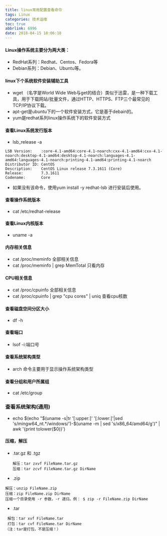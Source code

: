 ```yaml
---
title: linux常用配置查看命令
tags: Linux
categories: 技术运维
toc: true
abbrlink: 6996
date: 2018-04-15 18:06:18
---
```


#### Linux操作系统主要分为两大类：

- RedHat系列：Redhat、Centos、Fedora等
- Debian系列：Debian、Ubuntu等。


#### linux下个系统软件安装辅助工具
- wget （名字是World Wide Web与get的结合）类似于迅雷，是一种下载工具，用于下载网站/批量文件，通过HTTP、HTTPS、FTP三个最常见的TCP/IP协议下载。
- apt-get是ubuntu下的一个软件安装方式，它是基于debain的。
- yum是redhat系列linux操作系统下的软件安装方式
#### 查看Linux系统发行版本

- lsb_release -a

```
LSB Version:    :core-4.1-amd64:core-4.1-noarch:cxx-4.1-amd64:cxx-4.1-noarch:desktop-4.1-amd64:desktop-4.1-noarch:languages-4.1-amd64:languages-4.1-noarch:printing-4.1-amd64:printing-4.1-noarch
Distributor ID: CentOS
Description:    CentOS Linux release 7.3.1611 (Core) 
Release:        7.3.1611
Codename:       Core
```
- 如果没有该命令，使用yum install -y redhat-lsb 进行安装后使用。
#### 查看操作系统版本
- cat /etc/redhat-release
#### 查看Linux内核版本
- uname -a

#### 内存相关信息
- cat /proc/meminfo 全部相关信息
- cat /proc/meminfo | grep MemTotal 只看内存

#### CPU相关信息
- cat /proc/cpuinfo 全部相关信息
- cat /proc/cpuinfo | grep "cpu cores" | uniq  查看cpu核数

#### 查看磁盘空间分区大小
- df -h

#### 查看端口
- lsof -i:端口号

#### 查看系统架构类型
- arch 命令主要用于显示操作系统架构类型

#### 查看分组和用户所属组

- cat /etc/group

### **查看系统架构(通用)**
- echo $(echo "$(uname -s|tr '[:upper:]' '[:lower:]'|sed 's/mingw64_nt.*/windows/')-$(uname -m | sed 's/x86_64/amd64/g')" | awk '{print tolower($0)}')

#### 压缩，解压
- .tar.gz 和 .tgz

```
　　解压：tar zxvf FileName.tar.gz
　　压缩：tar zcvf FileName.tar.gz DirName
```
- .zip

```
解压：unzip FileName.zip
压缩：zip FileName.zip DirName
压缩一个目录使用 -r 参数，-r 递归。例： $ zip -r FileName.zip DirName
```
- .tar

```
 解包：tar xvf FileName.tar
 打包：tar cvf FileName.tar DirName
（注：tar是打包，不是压缩！）
```
